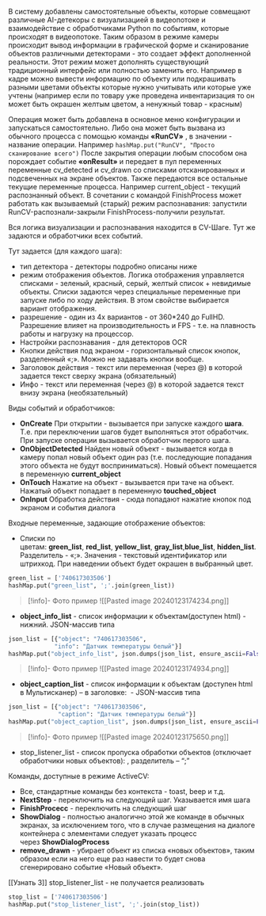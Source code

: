 В систему добавлены самостоятельные объекты, которые совмещают различные AI-детекоры с визуализацией в видеопотоке и взаимодействие с обработчиками Python по событиям, которые происходят в видеопотоке. Таким образом в режиме камеры происходит вывод информации в графической форме и сканирование объектов различными детекторами - это создает эффект дополненной реальности. Этот режим может дополнять существующий традиционный интерфейс или полностью заменить его. Например в кадре можно вывести информацию по объекту или подкрашивать разными цветами объекты которые нужно учитывать или которые уже учтены (например если по товару уже проведена инвентаризация то он может быть окрашен желтым цветом, а ненужный товар - красным)

Операция может быть добавлена в основное меню конфигурации и запускаться самостоятельно. Либо она может быть вызвана из обычного процесса с помощью команды **«RunCV»** , в значении - название операции. Например `hashMap.put("RunCV", "Просто сканирование всего")`
После закрытия операции любым способом она порождает событие **«onResult»** и передает в пул переменных переменные cv_detected и cv_drawn со списками отсканированных и подсвеченных на экране объектов. Также передаются все остальные текущие переменные процесса. Например current_object - текущий распознанный объект. В сочетании с командой FinishProcess может работать как вызываемый (старый) режим распознавания: запустили RunCV-распознали-закрыли FinishProcess-получили результат.

Вся логика визуализации и распознавания находится в CV-Шаге. Тут же задаются и обработчики всех событий.

Тут задается (для каждого шага):
 - тип детектора - детекторы подробно описаны ниже
 - режим отображения объектов. Логика отображения управляется списками - зеленый, красный, серый, желтый список + невидимые объекты. Списки задаются через специальные переменные при запуске либо по ходу действия. В этом свойстве выбирается вариант отображения.     
 - разрешение - один из 4х вариантов - от 360*240 до FullHD. Разрешение влияет на производительность и FPS - т.е. на плавность работы и нагрузку на процессор.     
 - Настройки распознавания - для детекторов OCR
 - Кнопки действия под экраном - горизонтальный список кнопок, разделенный «;». Можно не задавать кнопки вообще.     
 - Заголовок действия - текст или переменная (через @) в которой задается текст сверху экрана (обязательный)   
 - Инфо - текст или переменная (через @) в которой задается текст внизу экрана (необязательный)     

Виды событий и обработчиков:

 - **OnCreate** При открытии - вызывается при запуске каждого **шага**. Т.е. при переключении шагов будет выполняться этот обработчик. При запуске операции вызывается обработчик первого шага.
- **OnObjectDetected** Найден новый объект - вызывается когда в камеру попал новый объект один раз (т.е. последующие попадания этого объекта не будут восприниматься). Новый объект помещается в переменную **current_object**     
 - **OnTouch** Нажатие на объект - вызывается при таче на объект. Нажатый объект попадает в переменную **touched_object**     
 - **OnInput** Обработка действия - сюда попадают нажатие кнопок под экраном и события диалога     

Входные переменные, задающие отображение объектов:

 - Списки по цветам: **green_list**, **red_list**, **yellow_list**, **gray_list**,**blue_list**, **hidden_list**. Разделитель - «;». Значения - текстовый идентификатор или штрихкод. При наведении объект будет окрашен в выбранный цвет.
  ```python
  green_list = ['740617303506']  
  hashMap.put("green_list", ';'.join(green_list))
  ```
  > [!info]- Фото пример
  > ![[Pasted image 20240123174234.png]]
  
 - **object_info_list** - список информации к объектам(доступен html) - нижний. JSON-массив типа 
 ```python
json_list = [{"object": "740617303506",  
              "info": "Датчик температуры белый"}]  
hashMap.put("object_info_list", json.dumps(json_list, ensure_ascii=False))
 ```
  > [!info]- Фото пример
  > ![[Pasted image 20240123174934.png]]
  
- **object_caption_list** - cписок информации к объектам (доступен html в Мультисканер) – в заголовке:  - JSON-массив типа
```python
json_list = [{"object": "740617303506",  
              "caption": "Датчик температуры белый"}]  
hashMap.put("object_caption_list", json.dumps(json_list, ensure_ascii=False))
```
  > [!info]- Фото пример
  > ![[Pasted image 20240123175650.png]]

- stop_listener_list - список пропуска обработки объектов (отключает обработчики новых объектов): , разделитель – “;”    
 
Команды, доступные в режиме ActiveCV:

- Все, стандартные команды без контекста - toast, beep и т.д.    
- **NextStep** - переключить на следующий шаг. Указывается имя шага  
- **FinishProcecc** - переключить на следующий шаг  
- **ShowDialog** - полностью аналогично этой же команде в обычных экранах, за исключением того, что в случае размещения на диалоге контейнера с элементами следует указать процесс через **ShowDialogProcess** 
- **remove_drawn** - убирает объект из списка «новых объектов», таким образом если на него еще раз навести то будет снова сгенерировано событие «Новый объект».


[[Узнать 3]]
 stop_listener_list - не получается реализовать
```python
stop_list = ['740617303506']  
hashMap.put("stop_listener_list", ';'.join(stop_list))
```
 
